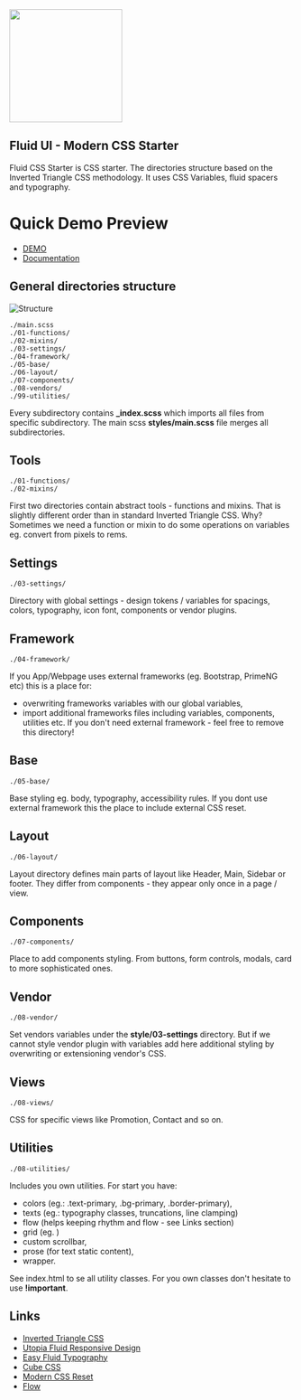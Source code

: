 <img src="http://fluid-ui.michalszymczak.com/logo-fluid-ui.svg" width="200" />

## Fluid UI - Modern CSS Starter

Fluid CSS Starter is CSS starter. The directories structure based on the Inverted Triangle CSS methodology. It uses CSS Variables, fluid spacers and typography.

# Quick Demo Preview

- [DEMO](http://fluid-ui.michalszymczak.com/)
- [Documentation](http://fluid-ui.michalszymczak.com/docs/)

## General directories structure

![Structure](http://fluid-ui.michalszymczak.com/fluid-ui-specificity.png)

```
./main.scss
./01-functions/
./02-mixins/
./03-settings/
./04-framework/
./05-base/
./06-layout/
./07-components/
./08-vendors/
./99-utilities/
```

Every subdirectory contains **\_index.scss** which imports all files from specific subdirectory.
The main scss **styles/main.scss** file merges all subdirectories.

## Tools

`./01-functions/`\
`./02-mixins/`

First two directories contain abstract tools - functions and mixins.
That is slightly different order than in standard Inverted Triangle CSS. Why? Sometimes we need a function or mixin to do some operations on variables eg. convert from pixels to rems.

## Settings

`./03-settings/`

Directory with global settings - design tokens / variables for spacings, colors, typography, icon font, components or vendor plugins.

## Framework

`./04-framework/`

If you App/Webpage uses external frameworks (eg. Bootstrap, PrimeNG etc) this is a place for:

- overwriting frameworks variables with our global variables,
- import additional frameworks files including variables, components, utilities etc.
  If you don't need external framework - feel free to remove this directory!

## Base

`./05-base/`

Base styling eg. body, typography, accessibility rules. If you dont use external framework this the place to include external CSS reset.

## Layout

`./06-layout/`

Layout directory defines main parts of layout like Header, Main, Sidebar or footer. They differ from components - they appear only once in a page / view.

## Components

`./07-components/`

Place to add components styling. From buttons, form controls, modals, card to more sophisticated ones.

## Vendor

`./08-vendor/`

Set vendors variables under the **style/03-settings** directory. But if we cannot style vendor plugin with variables add here additional styling by overwriting or extensioning vendor's CSS.

## Views

`./08-views/`

CSS for specific views like Promotion, Contact and so on.

## Utilities

`./08-utilities/`

Includes you own utilities. For start you have:

- colors (eg.: .text-primary, .bg-primary, .border-primary),
- texts (eg.: typography classes, truncations, line clamping)
- flow (helps keeping rhythm and flow - see Links section)
- grid (eg. )
- custom scrollbar,
- prose (for text static content),
- wrapper.

See index.html to se all utility classes. For you own classes don't hesitate to use **!important**.

## Links

- [Inverted Triangle CSS](https://www.xfive.co/blog/itcss-scalable-maintainable-css-architecture/)
- [Utopia Fluid Responsive Design](https://utopia.fyi/)
- [Easy Fluid Typography](https://www.smashingmagazine.com/2022/10/fluid-typography-clamp-sass-functions/)
- [Cube CSS](https://cube.fyi)
- [Modern CSS Reset](https://github.com/hankchizljaw/modern-css-reset)
- [Flow](https://alistapart.com/article/axiomatic-css-and-lobotomized-owls/)
